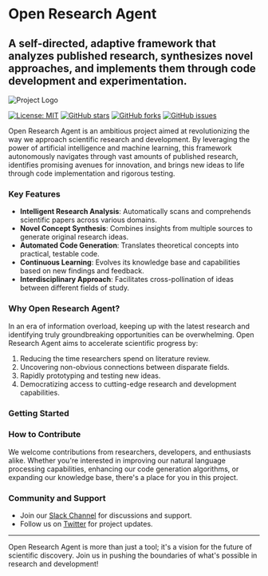 # Open Research Agent

## A self-directed, adaptive framework that analyzes published research, synthesizes novel approaches, and implements them through code development and experimentation.

![Project Logo](link_to_logo.png)

[![License: MIT](https://img.shields.io/badge/License-MIT-yellow.svg)](https://opensource.org/licenses/MIT)
[![GitHub stars](https://img.shields.io/github/stars/yourusername/open-research-agent.svg)](https://github.com/yourusername/open-research-agent/stargazers)
[![GitHub forks](https://img.shields.io/github/forks/yourusername/open-research-agent.svg)](https://github.com/yourusername/open-research-agent/network)
[![GitHub issues](https://img.shields.io/github/issues/yourusername/open-research-agent.svg)](https://github.com/yourusername/open-research-agent/issues)

Open Research Agent is an ambitious project aimed at revolutionizing the way we approach scientific research and development. By leveraging the power of artificial intelligence and machine learning, this framework autonomously navigates through vast amounts of published research, identifies promising avenues for innovation, and brings new ideas to life through code implementation and rigorous testing.

### Key Features

- **Intelligent Research Analysis**: Automatically scans and comprehends scientific papers across various domains.
- **Novel Concept Synthesis**: Combines insights from multiple sources to generate original research ideas.
- **Automated Code Generation**: Translates theoretical concepts into practical, testable code.
- **Continuous Learning**: Evolves its knowledge base and capabilities based on new findings and feedback.
- **Interdisciplinary Approach**: Facilitates cross-pollination of ideas between different fields of study.

### Why Open Research Agent?

In an era of information overload, keeping up with the latest research and identifying truly groundbreaking opportunities can be overwhelming. Open Research Agent aims to accelerate scientific progress by:

1. Reducing the time researchers spend on literature review.
2. Uncovering non-obvious connections between disparate fields.
3. Rapidly prototyping and testing new ideas.
4. Democratizing access to cutting-edge research and development capabilities.

### Getting Started

### How to Contribute

We welcome contributions from researchers, developers, and enthusiasts alike. Whether you're interested in improving our natural language processing capabilities, enhancing our code generation algorithms, or expanding our knowledge base, there's a place for you in this project.

### Community and Support

- Join our [Slack Channel](openresearchagent.slack.com) for discussions and support.
- Follow us on [Twitter](https://x.com/ShihongLiu123) for project updates.


---

Open Research Agent is more than just a tool; it's a vision for the future of scientific discovery. Join us in pushing the boundaries of what's possible in research and development!
